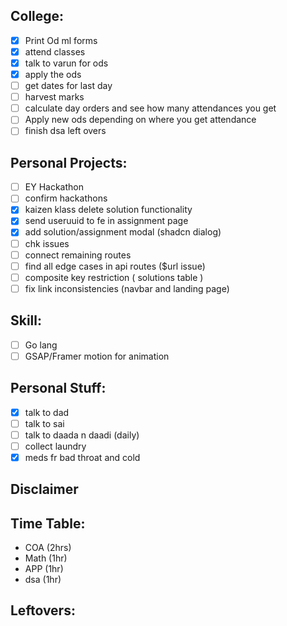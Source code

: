 ## College:
- [x] Print Od ml forms
- [x] attend classes 
- [x] talk to varun for ods
- [x] apply the ods
- [ ] get dates for last day
- [ ] harvest marks
- [ ] calculate day orders and see how many attendances you get
- [ ] Apply new ods depending on where you get attendance
- [ ] finish dsa left overs
## Personal Projects:
- [ ] EY Hackathon
- [ ] confirm hackathons
- [x] kaizen klass delete solution functionality
- [x] send useruuid to fe in assignment page
- [x] add solution/assignment modal (shadcn dialog)
- [ ] chk issues
- [ ] connect remaining routes
- [ ] find all edge cases in api routes ($url issue)
- [ ] composite key restriction ( solutions table )
- [ ] fix link inconsistencies (navbar and landing page)

## Skill:
- [ ] Go lang
- [ ] GSAP/Framer motion for animation
## Personal Stuff:
- [x] talk to dad
- [ ] talk to sai
- [ ] talk to daada n daadi (daily)
- [ ] collect laundry
- [x] meds fr bad throat and cold

## Disclaimer

## Time Table:
- COA (2hrs)
- Math (1hr)
- APP (1hr)
- dsa (1hr) 
## Leftovers:

